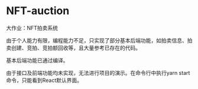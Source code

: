 # NFT-auction
大作业：NFT拍卖系统

由于个人能力有限，编程能力不足，只实现了部分基本后端功能，如拍卖信息、拍卖创建、竞拍、竞拍额回收等，且大量参考已存在的代码。

基本后端功能已通过编译。

由于接口及前端功能均未实现，无法进行项目的演示。在命令行中执行yarn start命令，只能看到React默认界面。
